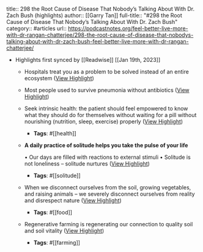 title:: 298 the Root Cause of Disease That Nobody’s Talking About With Dr. Zach Bush (highlights)
author:: [[Garry Tan]]
full-title:: "\#298 the Root Cause of Disease That Nobody’s Talking About With Dr. Zach Bush"
category:: #articles
url:: https://podcastnotes.org/feel-better-live-more-with-dr-rangan-chatterjee/298-the-root-cause-of-disease-that-nobodys-talking-about-with-dr-zach-bush-feel-better-live-more-with-dr-rangan-chatterjee/

- Highlights first synced by [[Readwise]] [[Jan 19th, 2023]]
	- Hospitals treat you as a problem to be solved instead of an entire ecosystem ([View Highlight](https://read.readwise.io/read/01gq3ftb414tjq7nttv3mece4c))
	- Most people used to survive pneumonia without antibiotics ([View Highlight](https://read.readwise.io/read/01gq3ft3dz7gtbxjsqpbvwkqa1))
	- Seek intrinsic health: the patient should feel empowered to know what they should do for themselves without waiting for a pill without nourishing (nutrition, sleep, exercise) properly ([View Highlight](https://read.readwise.io/read/01gq3frxgdewq7dx946jbzwyg7))
		- **Tags**: #[[health]]
	- **A daily practice of solitude helps you take the pulse of your life**
	  
	  •   Our days are filled with reactions to external stimuli
	  •   Solitude is not loneliness – solitude nurtures ([View Highlight](https://read.readwise.io/read/01gq3fs9hg75vzj2mverkcnp2b))
		- **Tags**: #[[solitude]]
	- When we disconnect ourselves from the soil, growing vegetables, and raising animals – we severely disconnect ourselves from reality and disrespect nature ([View Highlight](https://read.readwise.io/read/01gq3fqzv9c5by4dppbgjfbx9j))
		- **Tags**: #[[food]]
	- Regenerative farming is regenerating our connection to quality soil and soil vitality ([View Highlight](https://read.readwise.io/read/01gq3freq3s33f07jvp10xjvyy))
		- **Tags**: #[[farming]]
